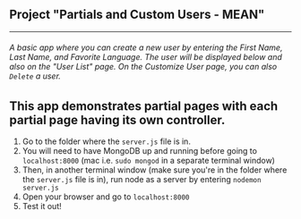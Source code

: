## Project "Partials and Custom Users - MEAN"
---
###### A basic app where you can create a new user by entering the First Name, Last Name, and Favorite Language. The user will be displayed below and also on the "User List" page. On the Customize User page, you can also `Delete` a user.

This app demonstrates partial pages with each partial page having its own controller.
---

1. Go to the folder where the `server.js` file is in.
2. You will need to have MongoDB up and running before going to `localhost:8000` (mac i.e. `sudo mongod` in a separate terminal window)
3. Then, in another terminal window (make sure you're in the folder where the `server.js` file is in), run node as a server by entering `nodemon server.js`
4. Open your browser and go to `localhost:8000`
5. Test it out!
